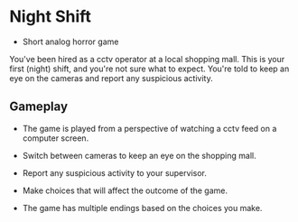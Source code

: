 # Night Shift
- Short analog horror game

You've been hired as a cctv operator at a local shopping mall. This is your first (night) shift, and you're not sure what to expect.
You're told to keep an eye on the cameras and report any suspicious activity.

## Gameplay
- The game is played from a perspective of watching a cctv feed on a computer screen.

- Switch between cameras to keep an eye on the shopping mall.
- Report any suspicious activity to your supervisor.
- Make choices that will affect the outcome of the game.

- The game has multiple endings based on the choices you make.
